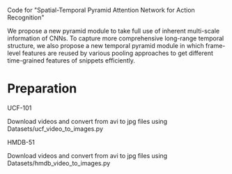 Code for "Spatial-Temporal Pyramid Attention Network for Action Recognition" 

We propose a new pyramid module to take full use of inherent multi-scale 
information of CNNs. To capture more comprehensive long-range temporal 
structure, we also propose a new temporal pyramid module in which frame-level 
features are reused by various pooling approaches to get different 
time-grained features of snippets efficiently. 



# Preparation

UCF-101

Download videos and convert from avi to jpg files using Datasets/ucf_video_to_images.py

HMDB-51

Download videos and convert from avi to jpg files using Datasets/hmdb_video_to_images.py




